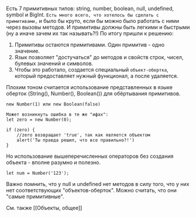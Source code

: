 Есть 7 примитивных типов: string, number, boolean, null, undefined, symbol и BigInt. 
`Есть много всего, что хотелось бы сделать с примитивами,` и было бы круто, если бы можно было работать с ними через вызовы методов.
И примитивы должны быть легкими и быстрыми (ну а иначе зачем их так называть?!)
По итогу пришли к решению:
1. Примитивы остаются примитивами. Один примитив - одно значение.
2. Язык позволяет "достучаться" до методов и свойств строк, чисел, булевых значений и символов.
3. Чтобы это работало, создается специальный `объект-обертка`, который предоставляет нужный функционал, а после удаляется.

Плохим тоном считается использование представленных в языке оберток (String(), Number(), Boolean()) для обёртывания примитивов.
```
new Number(1) или new Boolean(false)

Может возникнуть ошибка в те же "ифах":
let zero = new Number(0);

if (zero) {
	//zero возвращает 'true', так как является объектом
	alert('Ты правда решил, что все правильно?!')
}
```
Но использование вышеперечисленных операторов без создания объекта - вполне разумно и полезно.
```
let num = Number('123');
```
Важно помнить, что у null и undefined нет методов в силу того, что у них нет соответствующих "объектов-оберток". Можно считать, что они "самые примитивные".

См. также [[Объекты, общее]]